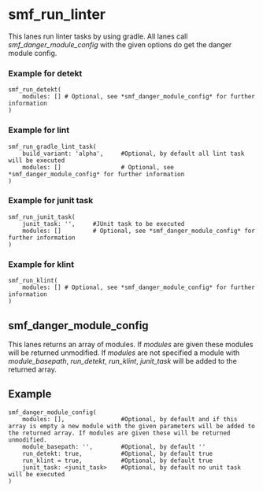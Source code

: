# smf_run_linter

This lanes run linter tasks by using gradle. All lanes call *smf_danger_module_config* with the given options do get the danger module config. 

### Example for detekt
```
smf_run_detekt(
    modules: [] # Optional, see *smf_danger_module_config* for further information
)
```

### Example for lint
```
smf_run_gradle_lint_task(
    build_variant: 'alpha',     #Optional, by default all lint task will be executed
    modules: []                 # Optional, see *smf_danger_module_config* for further information
)
```

### Example for junit task
```
smf_run_junit_task(
    junit_task: '',     #JUnit task to be executed
    modules: []         # Optional, see *smf_danger_module_config* for further information
)
```

### Example for klint
```
smf_run_klint(
    modules: [] # Optional, see *smf_danger_module_config* for further information
)
```

## smf_danger_module_config

This lanes returns an array of modules. If *modules* are given these modules will be returned unmodified. If *modules* are not specified a module with *module_basepath*, *run_detekt*, *run_klint*, *junit_task* will be added to the returned array. 

## Example

```
smf_danger_module_config(
    modules: [],                #Optional, by default and if this array is empty a new module with the given parameters will be added to the returned array. If modules are given these will be returned unmodified.
    module_basepath: '',        #Optional, by default ''
    run_detekt: true,           #Optional, by default true
    run_klint = true,           #Optional, by default true
    junit_task: <junit_task>    #Optional, by default no unit task will be executed
)
```